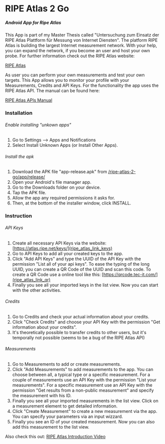 # RIPE Atlas 2 Go
##### Android App for Ripe Atlas

This App is part of my Master Thesis called "Untersuchung zum Einsatz der RIPE Atlas Plattform für Messung von Internet Diensten".
The platform RIPE Atlas is building the largest Internet measurement network.
With your help, you can expand the network, if you become an user and host your own probe.
For further information check out the RIPE Atlas website:

[RIPE Atlas](https://atlas.ripe.net/)

As user you can perform your own measurements and test your own targets.
This App allows you to monitor your profile with your Measurements, Credits and API Keys.
For the functionality the app uses the RIPE Atlas API.
The manual can be found here:

[RIPE Atlas APIs Manual](https://atlas.ripe.net/docs/api/v2/manual)

### Installation

###### Enable installing "unkown apps"
1. Go to Settings --> Apps and Notifications
2. Select Install Unknown Apps (or Install Other Apps).

###### Install the apk
1. Download the APK file "app-release.apk" from [/ripe-atlas-2-go/app/release/](release)
2. Open your Android's file manager app.
3. Go to the Downloads folder on your device.
4. Tap the APK file.
5. Allow the app any required permissions it asks for.
6. Then, at the bottom of the installer window, click INSTALL.

### Instruction
###### API Keys
1. Create all necessary API Keys via the website:
[https://atlas.ripe.net/keys/](ripe_atlas_link_keys)
2. Go to API Keys to add all your created keys to the app.
3. Click \"Add API Keys\" and type the UUID of the API Key with the permission \"List all of your api keys\". To ease the typing of the long UUID, you can create a QR Code of the UUID and scan this code. To create a QR Code use a online tool like this:
[https://qrcode.tec-it.com/](ripe_atlas_link_qr)
4. Finally you see all your imported keys in the list view. Now you can start with the other activities.
###### Credits
1. Go to Credits and check your actual information about your credits.
2. Click \"Check Credits\" and choose your API Key with the permission \"Get information about your credits\".
3. It\'s theoretically possible to transfer credits to other users, but it\'s temporally not possible (seems to be a bug of the RIPE Atlas API)
###### Measurements
1. Go to Measurements to add or create measurements.
2. Click \"Add Measurements\" to add measurements to the app. You can choose between all, a typical type or a specific measurement. For a couple of measurements use an API Key with the permission \"List your measurements\". For a specific measurement use an API Key with the permission \"Get results from a non-public measurement\" and specify the measurement with his ID.
3. Finally you see all your imported measurements in the list view. Click on a measurement element to get detailed information.
4. Click \"Create Measurement\" to create a new measurement via the app. You can specify your parameters via an input wizzard.
5. Finally you see an ID of your created measurement. Now you can also add this measurement to the list view.

Also check this out:
[RIPE Atlas Introduction Video](RipeAtlas2Go_Introduction.mp4)

